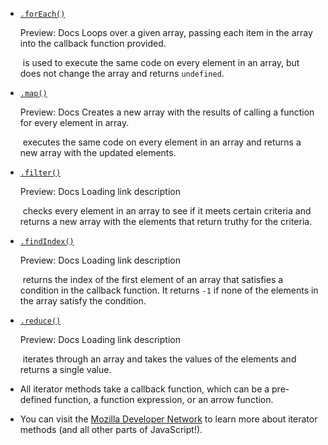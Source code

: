 - [`.forEach()`](https://www.codecademy.com/resources/docs/javascript/arrays/forEach)
    
    Preview: Docs Loops over a given array, passing each item in the array into the callback function provided.
    
     is used to execute the same code on every element in an array, but does not change the array and returns `undefined`.
- [`.map()`](https://www.codecademy.com/resources/docs/javascript/arrays/map)
    
    Preview: Docs Creates a new array with the results of calling a function for every element in array.
    
     executes the same code on every element in an array and returns a new array with the updated elements.
- [`.filter()`](https://www.codecademy.com/resources/docs/javascript/arrays/filter)
    
    Preview: Docs Loading link description
    
     checks every element in an array to see if it meets certain criteria and returns a new array with the elements that return truthy for the criteria.
- [`.findIndex()`](https://www.codecademy.com/resources/docs/javascript/arrays/findIndex)
    
    Preview: Docs Loading link description
    
     returns the index of the first element of an array that satisfies a condition in the callback function. It returns `-1` if none of the elements in the array satisfy the condition.
- [`.reduce()`](https://www.codecademy.com/resources/docs/javascript/arrays/reduce)
    
    Preview: Docs Loading link description
    
     iterates through an array and takes the values of the elements and returns a single value.
- All iterator methods take a callback function, which can be a pre-defined function, a function expression, or an arrow function.
- You can visit the [Mozilla Developer Network](https://developer.mozilla.org/en-US/docs/Web/JavaScript/Reference/Global_Objects/Array) to learn more about iterator methods (and all other parts of JavaScript!).